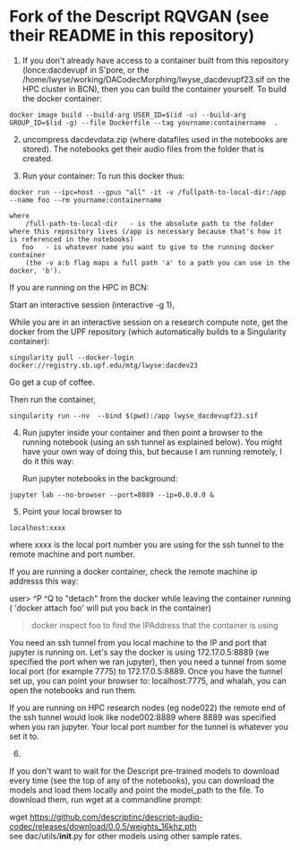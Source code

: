 # Fork of the Descript RQVGAN (see their README in this repository)

1) If you don't already have access to a container built from this repository (lonce:dacdevupf in S'pore, or the /home/lwyse/working/DACodecMorphing/lwyse_dacdevupf23.sif on the HPC cluster in BCN), then you can build the container yourself. 
To build the docker container:
```
docker image build --build-arg USER_ID=$(id -u) --build-arg GROUP_ID=$(id -g) --file Dockerfile --tag yourname:containername  .
```

2) uncompress dacdevdata.zip (where datafiles used in the notebooks are stored). The notebooks get their audio files from the folder that is created.

3) Run your container: 
To run this docker thus:
```
docker run --ipc=host --gpus "all" -it -v /fullpath-to-local-dir:/app --name foo --rm yourname:containername
```
>  
    where
        /full-path-to-local-dir   - is the absolute path to the folder where this repository lives (/app is necessary because that's how it is referenced in the notebooks)
       foo   - is whatever name you want to give to the running docker container
        (the -v a:b flag maps a full path 'a' to a path you can use in the docker, 'b').

If you are running on the HPC in BCN:

Start an interactive session (interactive -g 1), 

While you are in an interactive session on a research compute note, get the docker from the UPF repository (which automatically builds to a Singularity container): 
```
singularity pull --docker-login docker://registry.sb.upf.edu/mtg/lwyse:dacdev23
```
Go get a cup of coffee. 

Then run the container, 
```
singularity run --nv  --bind $(pwd):/app lwyse_dacdevupf23.sif
```


4) Run jupyter inside your container and then point a browser to the running notebook (using an ssh tunnel as explained below). You might have your own way of doing this, but because I am running remotely, I do it this way:

   Run jupyter notebooks in the background:
```
jupyter lab --no-browser --port=8889 --ip=0.0.0.0 &
```
 
5) Point your local browser to 
```
localhost:xxxx
```
where xxxx is the local port number you are using for the ssh tunnel to the remote machine and port number. 

If you are running a docker container, check the remote machine ip addresss this way: 

user> ^P ^Q
  to "detach" from the docker while leaving the container running ( 'docker attach foo' will put you back in the container)

> docker inspect foo
       to find the IPAddress that the container is using


You need an ssh tunnel from you local machine to the IP and port that jupyter is running on.  Let's say the docker is using
172.17.0.5:8889  (we specified the port when we ran jupyter), then you need a tunnel from some local port (for example 7775) to 172.17.0.5:8889.
Once you have the tunnel set up, you can point your browser to:
localhost:7775, and whalah, you can open the notebooks and run them.

If you are running on HPC research nodes (eg node022) the remote end of the ssh tunnel would look like node002:8889 where 8889 was specified when you ran jupyter. Your local port number for the tunnel is whatever you set it to.

6)
If you don't want to wait for the Descript pre-trained models to download every time (see the top of any of the notebooks), you can download the models and load them locally and point the model_path to the file. To download them, run wget at a commandline prompt:  

wget https://github.com/descriptinc/descript-audio-codec/releases/download/0.0.5/weights_16khz.pth  
see dac/utils/__init__.py for other models using other sample rates.
